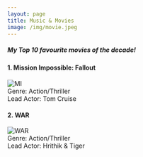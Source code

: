 ```yaml
---
layout: page
title: Music & Movies
image: /img/movie.jpeg
---
```


##### My Top 10 favourite movies of the decade!

#### 1. Mission Impossible: Fallout
![MI](https://upload.wikimedia.org/wikipedia/en/f/ff/MI_%E2%80%93_Fallout.jpg)<br/>
Genre: Action/Thriller<br/>
Lead Actor: Tom Cruise<br/>

#### 2. WAR
![WAR](https://www.telugubulletin.com/wp-content/uploads/2019/10/WAR-hindi-movie-review-live-updates.jpg)<br/>
Genre: Action/Thriller<br/>
Lead Actor: Hrithik & Tiger
